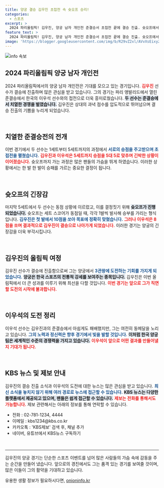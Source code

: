 ```yaml
---
title: 양궁 결승 김우진 초접전 속 슛오프 승리!
categories:
  - 스포츠
excerpt: >
  2024 파리올림픽! 김우진, 양궁 남자 개인전 준결승서 초접전 끝에 결승 진출. 슛오프에서 이우석을 제치고 3관왕 도전! 놀라운 승부의 순간을 놓치지 마세요!
feature_text: >
  2024 파리올림픽! 김우진, 양궁 남자 개인전 준결승서 초접전 끝에 결승 진출. 슛오프에서 이우석을 제치고 3관왕 도전! 놀라운 승부의 순간을 놓치지 마세요!
image: 'https://blogger.googleusercontent.com/img/b/R29vZ2xl/AVvXsEixyZcFfHzMRdzZMjFBmAUKJYCLCGyLL1o632UiGVXcaFdKo_bkvkuCioo0uUKlGfBVcT3P84aROyZIXSBEx3Aw5nCQ3pTgDom1WDC4m8eifvWiAmWEEVb4x6G_l8C0QH225ldMjyaFvpxGEBGNO37VmDTDMHGhJPq73UglMfDca1-0aw/s1600/blogspot.png'
---
```


<p><img src="https://blogger.googleusercontent.com/img/b/R29vZ2xl/AVvXsEixyZcFfHzMRdzZMjFBmAUKJYCLCGyLL1o632UiGVXcaFdKo_bkvkuCioo0uUKlGfBVcT3P84aROyZIXSBEx3Aw5nCQ3pTgDom1WDC4m8eifvWiAmWEEVb4x6G_l8C0QH225ldMjyaFvpxGEBGNO37VmDTDMHGhJPq73UglMfDca1-0aw/s1600/blogspot.png" alt="info 속보" /></p>

<h2 data-ke-size="size26">2024 파리올림픽 양궁 남자 개인전</h2>

<p data-ke-size="size16">2024 파리올림픽에서의 양궁 남자 개인전은 기대를 모으고 있는 경기입니다. <b><span style="color: #ee2323;">김우진</span></b> 선수가 결승에 진출하며 많은 관심을 받고 있습니다. 그의 경기는 파리 앵발리드에서 열린 준결승에서 한국의 이우석 선수와의 접전으로 더욱 흥미로웠습니다. <b><span style="background-color: #21538527;">두 선수는 준결승에서 치열한 경쟁을 벌였습니다.</span></b> 김우진은 상대의 과녁 점수를 압도적으로 뛰어넘으며 결승 진출의 기쁨을 누리게 되었습니다.</p>

<p data-ke-size="size16">&nbsp;</p>

<h2 data-ke-size="size26">치열한 준결승전의 전개</h2>

<p data-ke-size="size16">이번 경기에서 두 선수는 1세트부터 5세트까지의 과정에서 <b><span style="color: #1a5490;">서로의 승점을 주고받으며 초접전을 펼쳤습니다.</span></b> <b><span style="color: #ee2323;">김우진과 이우석은 5세트까지 승점을 5대 5로 맞추며 긴박한 상황이 이어졌습니다.</span></b> 슛오프까지 가는 과정은 많은 팬들의 가슴을 뛰게 하였습니다. 이러한 상황에서는 한 발 한 발이 승패를 가르는 중요한 결정이 됩니다.</p>

<p data-ke-size="size16">&nbsp;</p>

<h2 data-ke-size="size26">슛오프의 긴장감</h2>

<p data-ke-size="size16">마지막 5세트에서 두 선수는 동점 상황에 이르렀고, 이를 결정짓기 위해 <b><span style="background-color: #21538527;">슛오프가 진행되었습니다.</span></b> 슛오프는 세트 스코어가 동점일 때, 각각 1발씩 발사해 승부를 가리는 형식입니다. <b><span style="color: #1a5490;">김우진은 첫 발에서 10점을 쏘아 목표에 정확히 맞혔습니다.</span></b> <b><span style="color: #ee2323;">그러나 이우석은 8점을 쏘며 결과적으로 김우진이 결승으로 나아가게 되었습니다.</span></b> 이러한 경기는 양궁의 긴장감을 더욱 부각시킵니다.</p>

<p data-ke-size="size16">&nbsp;</p>

<h2 data-ke-size="size26">김우진의 올림픽 여정</h2>

<p data-ke-size="size16">김우진 선수가 결승에 진출함으로써 그는 양궁에서 <b><span style="color: #1a5490;">3관왕에 도전하는 기회를 가지게 되었습니다.</span></b> <b><span style="background-color: #21538527;">양궁은 한국 스포츠의 전통적 강세를 보여주는 종목입니다.</span></b> 김우진은 이번 올림픽에서 더 큰 성과를 이루기 위해 최선을 다할 것입니다. <b><span style="color: #ee2323;">이번 경기는 앞으로 그가 직면할 도전의 시작에 불과합니다.</span></b></p>

<p data-ke-size="size16">&nbsp;</p>

<h2 data-ke-size="size26">이우석의 도전 정리</h2>

<p data-ke-size="size16">이우석 선수는 김우진과의 준결승에서 아쉽게도 패배했지만, 그는 여전히 동메달을 노리고 있습니다. <b><span style="color: #1a5490;">그의 노력과 정신력은 향후 경기에서 빛을 발할 것입니다.</span></b> <b><span style="background-color: #21538527;">이처럼 한국 양궁팀은 세계적인 수준의 경쟁력을 가지고 있습니다.</span></b> <b><span style="color: #ee2323;">이우석이 앞으로 어떤 결과를 만들어낼지 기대가 됩니다.</span></b></p>

<p data-ke-size="size16">&nbsp;</p>

<h2 data-ke-size="size26">KBS 뉴스 및 제보 안내</h2>

<p data-ke-size="size16">김우진의 결승 진출 소식과 이우석의 도전에 대한 뉴스는 많은 관심을 받고 있습니다. <b><span style="color: #1a5490;">최신 소식을 놓치지 않기 위해 여러 경로로 뉴스에 접근할 수 있습니다.</span></b> <b><span style="background-color: #21538527;">KBS 뉴스는 다양한 플랫폼에서 제공되고 있으며, 팬들은 쉽게 접근할 수 있습니다.</span></b> <b><span style="color: #ee2323;">제보는 전화를 통해서도 가능합니다.</span></b> 제보 관련해서는 아래의 정보를 통해 연락할 수 있습니다.</p>

<ul>
    <li>전화 : 02-781-1234, 4444</li>
    <li>이메일 : kbs1234@kbs.co.kr</li>
    <li>카카오톡 : 'KBS제보' 검색 후, 채널 추가</li>
    <li>네이버, 유튜브에서 KBS뉴스 구독하기</li>
</ul>

<p data-ke-size="size16">&nbsp;</p>

<hr>

<p data-ke-size="size16">김우진의 양궁 경기는 단순한 스포츠 이벤트를 넘어 많은 사람들의 가슴 속에 감동을 주는 순간을 만들어 냈습니다. 앞으로의 경진에서도 그는 품격 있는 경기를 보여줄 것이며, 많은 이들이 그의 활약을 기대하고 있습니다.</p>
유용한 생활 정보가 필요하시다면, <a href="https://onioninfo.kr" rel="dofollow">onioninfo.kr</a>


